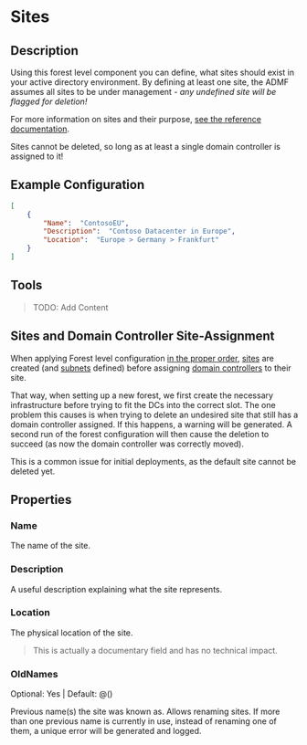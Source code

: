﻿# Sites

## Description

Using this forest level component you can define, what sites should exist in your active directory environment.
By defining at least one site, the ADMF assumes all sites to be under management - *any undefined site will be flagged for deletion!*

For more information on sites and their purpose, [see the reference documentation](https://docs.microsoft.com/en-us/windows-server/identity/ad-ds/plan/designing-the-site-topology).

Sites cannot be deleted, so long as at least a single domain controller is assigned to it!

## Example Configuration

```json
[
    {
        "Name":  "ContosoEU",
        "Description":  "Contoso Datacenter in Europe",
        "Location":  "Europe > Germany > Frankfurt"
    }
]
```

## Tools

> TODO: Add Content

## Sites and Domain Controller Site-Assignment

When applying Forest level configuration [in the proper order](../../advanced/processing-order.html), [sites](sites.html) are created (and [subnets](subnets.html) defined) before assigning [domain controllers](servers.html) to their site.

That way, when setting up a new forest, we first create the necessary infrastructure before trying to fit the DCs into the correct slot.
The one problem this causes is when trying to delete an undesired site that still has a domain controller assigned.
If this happens, a warning will be generated.
A second run of the forest configuration will then cause the deletion to succeed (as now the domain controller was correctly moved).

This is a common issue for initial deployments, as the default site cannot be deleted yet.

## Properties

### Name

The name of the site.

### Description

A useful description explaining what the site represents.

### Location

The physical location of the site.

> This is actually a documentary field and has no technical impact.

### OldNames

Optional: Yes | Default: @()

Previous name(s) the site was known as.
Allows renaming sites.
If more than one previous name is currently in use, instead of renaming one of them, a unique error will be generated and logged.
